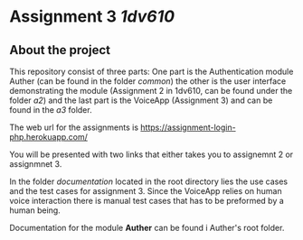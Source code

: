 # Assignment 3 *1dv610*
## About the project

This repository consist of three parts: One part is the Authentication module Auther (can be found in the folder *common*) the other is the user interface demonstrating the module (Assignment 2 in 1dv610, can be found under the folder *a2*) and the last part is the VoiceApp (Assignment 3) and can be found in the *a3* folder.  

The web url for the assignments is https://assignment-login-php.herokuapp.com/  

You will be presented with two links that either takes you to assignemnt 2 or assignmnet 3.

In the folder *documentation* located in the root directory lies the use cases and the test cases for assignment 3. Since the VoiceApp relies on human voice interaction there is manual test cases that has to be preformed by a human being.

Documentation for the module **Auther** can be found i Auther's root folder.